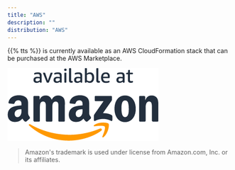 ```yaml
---
title: "AWS"
description: ""
distribution: "AWS"
---
```


{{% tts %}} is currently available as an AWS CloudFormation stack that can be purchased at the AWS Marketplace.

<!--more-->

![Available at Amazon Badge](available-at-amazon-badge.png)

> Amazon's trademark is used under license from Amazon.com, Inc. or its affiliates.
